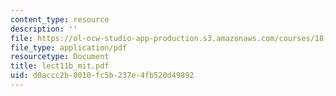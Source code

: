 ```yaml
---
content_type: resource
description: ''
file: https://ol-ocw-studio-app-production.s3.amazonaws.com/courses/18-996-topics-in-theoretical-computer-science-internet-research-problems-spring-2002/d0accc2b8010fc5b237e4fb520d49892_lect11b_mit.pdf
file_type: application/pdf
resourcetype: Document
title: lect11b_mit.pdf
uid: d0accc2b-8010-fc5b-237e-4fb520d49892
---
```

